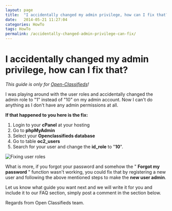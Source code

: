 ```yaml
---
layout: page
title:  "I accidentally changed my admin privilege, how can I fix that?"
date:   2014-05-21 11:27:04
categories: HowTo
tags: HowTo
permalink: /accidentally-changed-admin-privilege-can-fix/
---
```

# I accidentally changed my admin privilege, how can I fix that?

_This guide is only for [Open-Classifieds](http://open-classifieds.com/)!_

I was playing around with the user roles and accidentally changed the admin role to "1" instead of "10" on my admin account. Now I can't do anything as I don't have any admin permissions at all.

**If that happened to you here is the fix:** 

1. Login to your **cPanel** at your hosting 
2. Go to **phpMyAdmin** 
3. Select your **Openclassifieds database** 
4. Go to table **oc2_users** 
5. Search for your user and change the **id_role** to "**10**". 

![Fixing user roles](http://open-classifieds.com/wp-content/uploads/2014/05/Fixing-user-roles.png)

What is more, if you forgot your password and somehow the " **Forgot my password** " function wasn't working, you could fix that by registering a new user and following the above mentioned steps to make the **new user admin**.

Let us know what guide you want next and we will write it for you and include it to our FAQ section, simply post a comment in the section below.

Regards from Open Classifieds team.


<!--title: I accidentally changed my admin privilege, how can I fix that?
link: http://open-classifieds.com/2014/05/21/accidentally-changed-admin-privilege-can-fix/
author: Kinan
description: 
post_id: 17049
created: 2014/05/21 13:27:04
created_gmt: 2014/05/21 11:27:04
comment_status: open
post_name: accidentally-changed-admin-privilege-can-fix
status: publish
post_type: post-->
